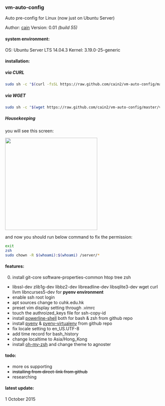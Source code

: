 ### vm-auto-config
Auto pre-config for Linux (now just on Ubuntu Server)

Author: [cain](mailto:cain@f5workshop.com)
Version: 0.01 *(build 55)*

#### system environment:
OS: Ubuntu Server LTS 14.04.3
Kernel: 3.19.0-25-generic

#### installation:
##### via CURL
```bash
sudo sh -c "$(curl -fsSL https://raw.github.com/cain2/vm-auto-config/master/vm-auto-config.sh)"
```

##### via WGET
```bash
sudo sh -c "$(wget https://raw.github.com/cain2/vm-auto-config/master/vm-auto-config.sh -O -)"
```

##### Housekeeping
you will see this screen:

<img src="https://raw.githubusercontent.com/cain2/vm-auto-config/master/capture/capture.png" width="300px">

and now you should run below command to fix the permission:

```bash
exit
zsh
sudo chown -R $(whoami):$(whoami) /server/*
```

#### features:
0. install git-core software-properties-common htop tree zsh
+ libssl-dev zlib1g-dev libbz2-dev libreadline-dev libsqlite3-dev wget curl llvm libncurses5-dev for __pyenv environment__
+ enable ssh root login
+ apt sources change to cuhk.edu.hk
+ preset vim display setting through .vimrc
+ touch the authroized_keys file for ssh-copy-id
+ install [powerline-shell](https://github.com/milkbikis/powerline-shell) both for bash & zsh from github repo
+ install [pyenv](https://github.com/yyuu/pyenv) & [pyenv-virtualenv](https://github.com/yyuu/pyenv-virtualenv) from github repo
+ fix locale setting to en_US.UTF-8
+ add time record for bash_history
+ change localtime to Asia/Hong_Kong
+ install [oh-my-zsh](https://github.com/robbyrussell/oh-my-zsh) and change theme to agnoster

#### todo:
+ more os supporting
+ ~~installing from direct-link from github~~
+ researching

#### latest update:
1 October 2015
